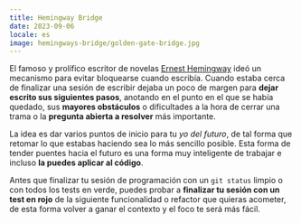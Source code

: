 ```yaml
---
title: Hemingway Bridge
date: 2023-09-06
locale: es
image: hemingways-bridge/golden-gate-bridge.jpg
---
```


El famoso y prolífico escritor de novelas [Ernest Hemingway](https://en.wikipedia.org/wiki/Ernest_Hemingway) ideó un mecanismo para evitar bloquearse cuando escribía. Cuando estaba cerca de finalizar una sesión de escribir dejaba un poco de margen para **dejar escrito sus siguientes pasos**, anotando en el punto en el que se había quedado, sus **mayores obstáculos** o dificultades a la hora de cerrar una trama o la **pregunta abierta a resolver** más importante.

<!-- more -->

La idea es dar varios puntos de inicio para tu _yo del futuro_, de tal forma que retomar lo que estabas haciendo sea lo más sencillo posible. Esta forma de tender puentes hacia el futuro es una forma muy inteligente de trabajar e incluso **la puedes aplicar al código**.

Antes que finalizar tu sesión de programación con un `git status` limpio o con todos los tests en verde, puedes probar a **finalizar tu sesión con un test en rojo** de la siguiente funcionalidad o refactor que quieras acometer, de esta forma volver a ganar el contexto y el foco te será más fácil.
